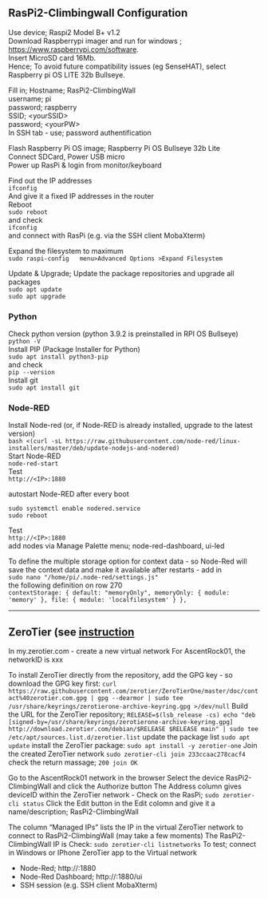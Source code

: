 
## RasPi2-Climbingwall Configuration
Use device; Raspi2 Model B+ v1.2  
Download Raspberrypi imager and run for windows ; https://www.raspberrypi.com/software.  
Insert MicroSD card 16Mb.  
Hence; To avoid future compatibility issues (eg SenseHAT), select Raspberry pi OS LITE 32b Bullseye.  

Fill in;
Hostname; RasPi2-ClimbingWall  
username; pi  
password; raspberry  
SSID; \<yourSSID>  
password; \<yourPW>  
In SSH tab - use; password authentification


Flash Raspberry Pi OS image;  Raspberry Pi OS Bullseye 32b Lite  
Connect SDCard, Power USB micro  
Power up RasPi & login from monitor/keyboard  

Find out the IP addresses  
`ifconfig`  
And give it a fixed IP addresses in the router  
Reboot  
`sudo reboot`  
and check  
`ifconfig`  
and connect with RasPi (e.g. via the SSH client MobaXterm)  

Expand the filesystem to maximum  
`sudo raspi-config  
menu>Advanced Options >Expand Filesystem`  

Update & Upgrade; Update the package repositories and upgrade all packages  
`sudo apt update`  
`sudo apt upgrade`

### Python

Check python version (python 3.9.2 is preinstalled in RPI OS Bullseye)  
`
python -V
`  
Install PIP (Package Installer for Python)  
`
sudo apt install python3-pip
`  
and check  
`
pip --version
`  
Install git  
`
sudo apt install git
`  

### Node-RED
Install Node-red (or, if Node-RED is already installed, upgrade to the latest version)  
`
bash <(curl -sL https://raw.githubusercontent.com/node-red/linux-installers/master/deb/update-nodejs-and-nodered)
`  
Start Node-RED  
`
node-red-start
`  
Test  
`
http://<IP>:1880
`  

autostart Node-RED after every boot  

`sudo systemctl enable nodered.service`  
`sudo reboot`  

Test  
`
http://<IP>:1880
`  
add nodes via Manage Palette menu; node-red-dashboard, ui-led  

To define the multiple storage option for context data - so Node-Red will save the context data and make it available after restarts - 
add in  
`
sudo nano "/home/pi/.node-red/settings.js"
`  
the following definition on row 270     
`contextStorage: {
    default: "memoryOnly",
    memoryOnly: { module: 'memory' },
    file: { module: 'localfilesystem' }
},`


---
## ZeroTier (see [instruction](https://pimylifeup.com/raspberry-pi-zerotier/)

In my.zerotier.com - create a new virtual network
For AscentRock01, the networkID is xxx

To install ZeroTier directly from the repository, add the GPG key - so download the GPG key first:
`
curl https://raw.githubusercontent.com/zerotier/ZeroTierOne/master/doc/contact%40zerotier.com.gpg | gpg --dearmor | sudo tee /usr/share/keyrings/zerotierone-archive-keyring.gpg >/dev/null
`
Build the URL for the ZeroTier repository;
`
RELEASE=$(lsb_release -cs)
echo "deb [signed-by=/usr/share/keyrings/zerotierone-archive-keyring.gpg] http://download.zerotier.com/debian/$RELEASE $RELEASE main" | sudo tee /etc/apt/sources.list.d/zerotier.list
`
update the package list
`
sudo apt update
`
install the ZeroTier package:
`
sudo apt install -y zerotier-one
`
Join the created ZeroTier network
`
sudo zerotier-cli join 233ccaac278cacf4
`
check the return massage; 
`
200 join OK
`

Go to the AscentRock01 network in the browser
Select the device RasPi2-ClimbingWall and click the Authorize button
The Address column gives deviceID within the ZeroTier network - Check on the RasPi;
`
sudo zerotier-cli status
`
Click the Edit button in the Edit colomn and give it a name/description; RasPi2-ClimbingWall

The column “Managed IPs”  lists the  IP  in the virtual ZeroTier network to connect to RasPi2-ClimbingWall (may take a few moments)
The RasPi2-ClimbingWall IP is <virtualIP>
Check:
`
sudo zerotier-cli listnetworks
`
To test; connect in Windows or IPhone ZeroTier app to the Virtual network
- Node-Red; http://<virtualIP>:1880
- Node-Red Dashboard; http://<virtualIP>:1880/ui
- SSH session (e.g. SSH client MobaXterm)


  

